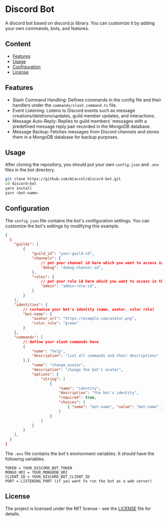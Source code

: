 # Discord Bot

A discord bot based on discord.js library. You can customize it by adding your own commands, bots, and features.

## Content

- [Features](#features)
- [Usage](#usage)
- [Configuration](#configuration)
- [License](#license)

## Features

- Slash Command Handling: Defines commands in the config file and their handlers under the `commands/slash_command.ts` file.
- Event Listening: Listens to Discord events such as message creations/deletions/updates, guild member updates, and interactions.
- Message Auto-Reply: Replies to guild members' messages with a predefined message reply pair recorded in the MongoDB database.
- Message Backup: Fetches messages from Discord channels and stores them in a MongoDB database for backup purposes.

## Usage

After cloning the repository, you should put your own `config.json` and `.env` files in the bot directory.

```bash
git clone https://github.com/ACaccel/discord-bot.git
cd discord-bot
yarn install
yarn <bot-name>
```

## Configuration

The `config.json` file contains the bot's configuration settings. You can customize the bot's settings by modifying this example.

```json
{
  {
    "guilds": [
        {
            "guild_id": "your-guild-id",
            "channels": {
                // put your channel id here which you want to access in the code
                "debug": "debug-channel-id",
            },
            "roles": {
                // put your role id here which you want to access in the code
                "admin": "admin-role-id",
            }
        }
    ],
    "identities": {
        // customize your bot's identity (name, avator, color role)
        "bot-name": {
            "avator_url": "https://example.com/avator.png",
            "color_role": "green"
        }
    },
    "commands": [
        // define your slash commands here
        {
            "name": "help",
            "description": "list all commands and their descriptions"
        },{
            "name": "change_avatar",
            "description": "change the bot's avatar",
            "options": {
                "string": [
                    {
                        "name": "identity",
                        "description": "the bot's identity",
                        "required": true,
                        "choices": [
                            { "name": "bot-name", "value": "bot-name" },
                        ]
                    }
                ]
            }
        }
    ],
  }
}
```

The `.env` file contains the bot's environment variables. It should have the following variables.

```env
TOKEN = YOUR_DISCORD_BOT_TOKEN
MONGO_URI = YOUR_MONGODB_URI
CLIENT_ID = YOUR_DISCORD_BOT_CLIENT_ID
PORT = LISTENING_PORT (if you want to run the bot as a web server)
```

## License

The project is licensed under the MIT license - see the [LICENSE](LICENSE) file for details.